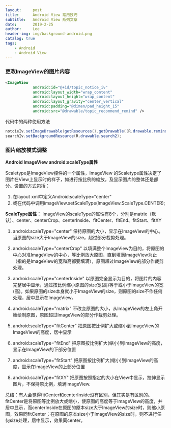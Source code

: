 ```yaml
---
layout:     post
title:      Android View 常用技巧
subtitle:   Android View 系列文章
date:       2019-2-25
author:     Lee
header-img: img/background-android.png
catalog: true
tags:
    - Android
    - Android View
---
```


### 更改ImageView的图片内容
```xml
<ImageView
            android:id="@+id/topic_notice_iv"
            android:layout_width="wrap_content"
            android:layout_height="wrap_content"
            android:layout_gravity="center_vertical"
            android:padding="@dimen/pad_height_15"
            android:src="@drawable/topic_recommend_remind" />
```
代码中的两种使用方法
```java
notcieIv.setImageDrawable(getResources().getDrawable((R.drawable.remind2)));
searchIv.setBackgroundResource(R.drawable.search2);
```

### 图片缩放模式调整

**Android ImageView android:scaleType属性**

Scaletype是ImageView控件的一个属性，ImageView 的Scaletype属性决定了图片在View上显示时的样子，如进行按比例的缩放，及显示图片的整体还是部分。设置的方式包括：

1. 在layout xml中定义Android:scaleType="center"
2. 或在代码中调用imageView.setScaleType(ImageView.ScaleType.CENTER);

**ScaleType属性：**
ImageView的scaleType的属性有8个，分别是matrix（默认）、center、centerCrop、centerInside、fitCenter、fitEnd、fitStart、fitXY

1. android:scaleType="center"
保持原图的大小，显示在ImageView的中心。当原图的size大于ImageView的size，超过部分裁剪处理。

2. android:scaleType="centerCrop"
以填满整个ImageView为目的，将原图的中心对准ImageView的中心，等比例放大原图，直到填满ImageView为止（指的是ImageView的宽和高都要填满），原图超过ImageView的部分作裁剪处理。

3. android:scaleType="centerInside"
以原图完全显示为目的，将图片的内容完整居中显示，通过按比例缩小原图的size宽(高)等于或小于ImageView的宽(高)。如果原图的size本身就小于ImageView的size，则原图的size不作任何处理，居中显示在ImageView。

4. android:scaleType="matrix"
不改变原图的大小，从ImageView的左上角开始绘制原图，原图超过ImageView的部分作裁剪处理。

5. android:scaleType="fitCenter"
把原图按比例扩大或缩小到ImageView的ImageView的高度，居中显示

6. android:scaleType="fitEnd"
把原图按比例扩大(缩小)到ImageView的高度，显示在ImageView的下部分位置

7. android:scaleType="fitStart"
把原图按比例扩大(缩小)到ImageView的高度，显示在ImageView的上部分位置

8. android:scaleType="fitXY"
把原图按照指定的大小在View中显示，拉伸显示图片，不保持原比例，填满ImageView.

总结：有人会觉得fitCenter和centerInside没有区别，但其实是有区别的。fitCenter是将原图等比例放大或缩小，使原图的高度等于ImageView的高度，并居中显示，而centerInside在原图的原本size大于ImageView的size时，则缩小原图，效果同fitCenter；在原图的原本size小于ImageView的size时，则不进行任何size处理，居中显示，效果同center。